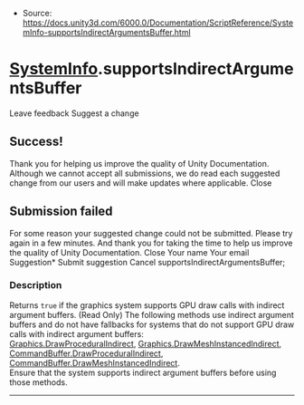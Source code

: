 * Source: https://docs.unity3d.com/6000.0/Documentation/ScriptReference/SystemInfo-supportsIndirectArgumentsBuffer.html

#  [SystemInfo](https://docs.unity3d.com/6000.0/Documentation/ScriptReference/SystemInfo.html).supportsIndirectArgumentsBuffer
Leave feedback
Suggest a change
## Success!
Thank you for helping us improve the quality of Unity Documentation. Although we cannot accept all submissions, we do read each suggested change from our users and will make updates where applicable.
Close
## Submission failed
For some reason your suggested change could not be submitted. Please <a>try again</a> in a few minutes. And thank you for taking the time to help us improve the quality of Unity Documentation.
Close
Your name Your email Suggestion* Submit suggestion
Cancel
supportsIndirectArgumentsBuffer; 
### Description
Returns `true` if the graphics system supports GPU draw calls with indirect argument buffers. (Read Only)
The following methods use indirect argument buffers and do not have fallbacks for systems that do not support GPU draw calls with indirect argument buffers:  
[Graphics.DrawProceduralIndirect](https://docs.unity3d.com/6000.0/Documentation/ScriptReference/Graphics.DrawProceduralIndirect.html), [Graphics.DrawMeshInstancedIndirect](https://docs.unity3d.com/6000.0/Documentation/ScriptReference/Graphics.DrawMeshInstancedIndirect.html), [CommandBuffer.DrawProceduralIndirect](https://docs.unity3d.com/6000.0/Documentation/ScriptReference/Rendering.CommandBuffer.DrawProceduralIndirect.html), [CommandBuffer.DrawMeshInstancedIndirect](https://docs.unity3d.com/6000.0/Documentation/ScriptReference/Rendering.CommandBuffer.DrawMeshInstancedIndirect.html).  
Ensure that the system supports indirect argument buffers before using those methods.
* * *
